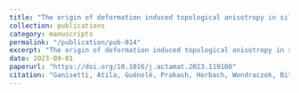 ```yaml
---
title: "The origin of deformation induced topological anisotropy in silica glass"
collection: publications
category: manuscripts
permalink: "/publication/pub-014"
excerpt: "The origin of deformation induced topological anisotropy in silica glass"
date: 2023-09-01
paperurl: "https://doi.org/10.1016/j.actamat.2023.119108"
citation: "Ganisetti, Atila, Guénolé, Prakash, Horbach, Wondraczek, Bitzek. \"The origin of deformation induced topological anisotropy in silica glass.\" <i>Acta Materialia</i>. 257()."
---
```


